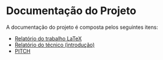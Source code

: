 # Documentação do Projeto

A documentação do projeto é composta pelos seguintes itens: 
 - [Relatório do trabalho LaTeX](/docs/relatorio/Sistema%20de%20locadora%20de%20veículos%20-%20Artur.pdf)
 - [Relatório do técnico (introdução)](/docs/relatorio/Relatorio%20Tecnico.md)
 - [PITCH](https://youtu.be/Vkk0Px2gZzg)

